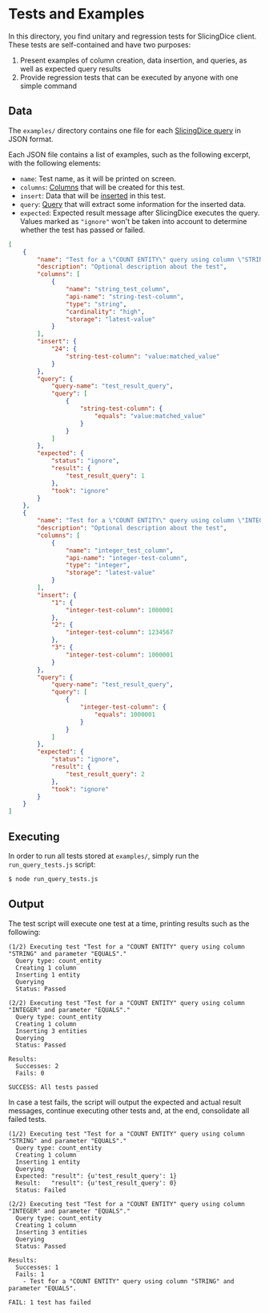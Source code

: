 # Tests and Examples

In this directory, you find unitary and regression tests for SlicingDice client. These tests are self-contained and have two purposes:

1. Present examples of column creation, data insertion, and queries, as well as expected query results
2. Provide regression tests that can be executed by anyone with one simple command

## Data
The `examples/` directory contains one file for each [SlicingDice query](http://panel.slicingdice.com/docs/#data-querying) in JSON format.

Each JSON file contains a list of examples, such as the following excerpt, with the following elements:

* `name`: Test name, as it will be printed on screen.
* `columns`: [Columns](http://panel.slicingdice.com/docs/#data-modeling-columns) that will be created for this test.
* `insert`: Data that will be [inserted](http://panel.slicingdice.com/docs/#data-insertion) in this test.
* `query`: [Query](http://panel.slicingdice.com/docs/#data-querying) that will extract some information for the inserted data.
* `expected`: Expected result message after SlicingDice executes the query. Values marked as `"ignore"` won't be taken into account to determine whether the test has passed or failed.

```json
[
    {
        "name": "Test for a \"COUNT ENTITY\" query using column \"STRING\" and parameter \"EQUALS\".",
        "description": "Optional description about the test",
        "columns": [
            {
                "name": "string_test_column",
                "api-name": "string-test-column",
                "type": "string",
                "cardinality": "high",
                "storage": "latest-value"
            }
        ],
        "insert": {
            "24": {
                "string-test-column": "value:matched_value"
            }
        },
        "query": {
            "query-name": "test_result_query",
            "query": [
                {
                    "string-test-column": {
                        "equals": "value:matched_value"
                    }
                }
            ]
        },
        "expected": {
            "status": "ignore",
            "result": {
                "test_result_query": 1
            },
            "took": "ignore"
        }
    },
    {
        "name": "Test for a \"COUNT ENTITY\" query using column \"INTEGER\" and parameter \"EQUALS\".",
        "description": "Optional description about the test",
        "columns": [
            {
                "name": "integer_test_column",
                "api-name": "integer-test-column",
                "type": "integer",
                "storage": "latest-value"
            }
        ],
        "insert": {
            "1": {
                "integer-test-column": 1000001
            },
            "2": {
                "integer-test-column": 1234567
            },
            "3": {
                "integer-test-column": 1000001
            }
        },
        "query": {
            "query-name": "test_result_query",
            "query": [
                {
                    "integer-test-column": {
                        "equals": 1000001
                    }
                }
            ]
        },
        "expected": {
            "status": "ignore",
            "result": {
                "test_result_query": 2
            },
            "took": "ignore"
        }
    }
]
```

## Executing

In order to run all tests stored at `examples/`, simply run the `run_query_tests.js` script:

```bash
$ node run_query_tests.js
```

## Output

The test script will execute one test at a time, printing results such as the following:

```
(1/2) Executing test "Test for a "COUNT ENTITY" query using column "STRING" and parameter "EQUALS"."
  Query type: count_entity
  Creating 1 column
  Inserting 1 entity
  Querying
  Status: Passed

(2/2) Executing test "Test for a "COUNT ENTITY" query using column "INTEGER" and parameter "EQUALS"."
  Query type: count_entity
  Creating 1 column
  Inserting 3 entities
  Querying
  Status: Passed

Results:
  Successes: 2
  Fails: 0

SUCCESS: All tests passed
```

In case a test fails, the script will output the expected and actual result messages, continue executing other tests and, at the end, consolidate all failed tests.

```
(1/2) Executing test "Test for a "COUNT ENTITY" query using column "STRING" and parameter "EQUALS"."
  Query type: count_entity
  Creating 1 column
  Inserting 1 entity
  Querying
  Expected: "result": {u'test_result_query': 1}
  Result:   "result": {u'test_result_query': 0}
  Status: Failed

(2/2) Executing test "Test for a "COUNT ENTITY" query using column "INTEGER" and parameter "EQUALS"."
  Query type: count_entity
  Creating 1 column
  Inserting 3 entities
  Querying
  Status: Passed

Results:
  Successes: 1
  Fails: 1
    - Test for a "COUNT ENTITY" query using column "STRING" and parameter "EQUALS".

FAIL: 1 test has failed
```
